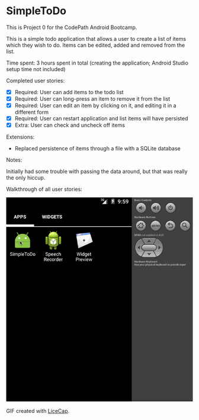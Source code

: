 # SimpleToDo

This is Project 0 for the CodePath Android Bootcamp.

This is a simple todo application that allows a user to create a list of items which they wish to do. Items can be edited, added and removed from the list.

Time spent: 3 hours spent in total (creating the application; Android Studio setup time not included)

Completed user stories:

 * [x] Required: User can add items to the todo list
 * [x] Required: User can long-press an item to remove it from the list
 * [x] Required: User can edit an item by clicking on it, and editing it in a different form
 * [x] Required: User can restart application and list items will have persisted
 * [x] Extra: User can check and uncheck off items
 
 Extensions:

 * Replaced persistence of items through a file with a SQLite database
 
Notes:

Initially had some trouble with passing the data around, but that was really the only hiccup.

Walkthrough of all user stories:

![Video Walkthrough](SimpleToDoWalkthrough2.gif)

GIF created with [LiceCap](http://www.cockos.com/licecap/).
